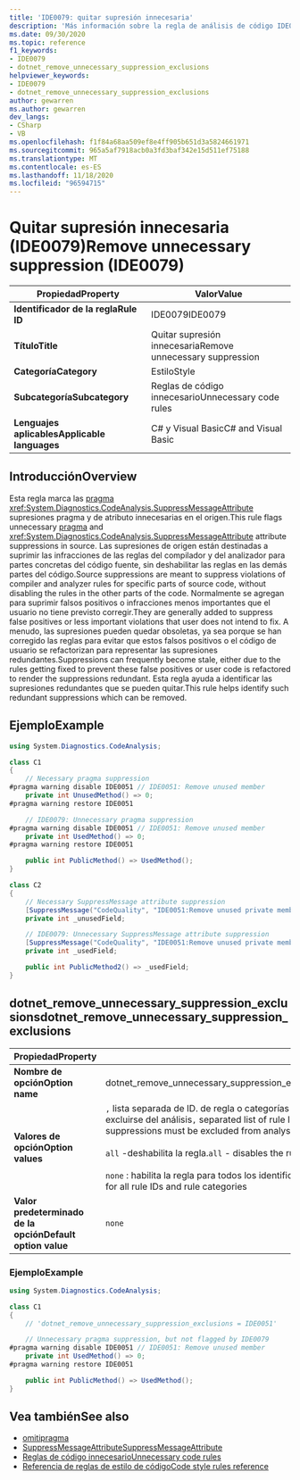 ```yaml
---
title: 'IDE0079: quitar supresión innecesaria'
description: 'Más información sobre la regla de análisis de código IDE0079: quitar la supresión innecesaria'
ms.date: 09/30/2020
ms.topic: reference
f1_keywords:
- IDE0079
- dotnet_remove_unnecessary_suppression_exclusions
helpviewer_keywords:
- IDE0079
- dotnet_remove_unnecessary_suppression_exclusions
author: gewarren
ms.author: gewarren
dev_langs:
- CSharp
- VB
ms.openlocfilehash: f1f84a68aa509ef8e4ff905b651d3a5824661971
ms.sourcegitcommit: 965a5af7918acb0a3fd3baf342e15d511ef75188
ms.translationtype: MT
ms.contentlocale: es-ES
ms.lasthandoff: 11/18/2020
ms.locfileid: "96594715"
---
```

# <a name="remove-unnecessary-suppression-ide0079"></a><span data-ttu-id="dea2e-103">Quitar supresión innecesaria (IDE0079)</span><span class="sxs-lookup"><span data-stu-id="dea2e-103">Remove unnecessary suppression (IDE0079)</span></span>

|<span data-ttu-id="dea2e-104">Propiedad</span><span class="sxs-lookup"><span data-stu-id="dea2e-104">Property</span></span>|<span data-ttu-id="dea2e-105">Valor</span><span class="sxs-lookup"><span data-stu-id="dea2e-105">Value</span></span>|
|-|-|
| <span data-ttu-id="dea2e-106">**Identificador de la regla**</span><span class="sxs-lookup"><span data-stu-id="dea2e-106">**Rule ID**</span></span> | <span data-ttu-id="dea2e-107">IDE0079</span><span class="sxs-lookup"><span data-stu-id="dea2e-107">IDE0079</span></span> |
| <span data-ttu-id="dea2e-108">**Título**</span><span class="sxs-lookup"><span data-stu-id="dea2e-108">**Title**</span></span> | <span data-ttu-id="dea2e-109">Quitar supresión innecesaria</span><span class="sxs-lookup"><span data-stu-id="dea2e-109">Remove unnecessary suppression</span></span> |
| <span data-ttu-id="dea2e-110">**Categoría**</span><span class="sxs-lookup"><span data-stu-id="dea2e-110">**Category**</span></span> | <span data-ttu-id="dea2e-111">Estilo</span><span class="sxs-lookup"><span data-stu-id="dea2e-111">Style</span></span> |
| <span data-ttu-id="dea2e-112">**Subcategoría**</span><span class="sxs-lookup"><span data-stu-id="dea2e-112">**Subcategory**</span></span> | <span data-ttu-id="dea2e-113">Reglas de código innecesario</span><span class="sxs-lookup"><span data-stu-id="dea2e-113">Unnecessary code rules</span></span> |
| <span data-ttu-id="dea2e-114">**Lenguajes aplicables**</span><span class="sxs-lookup"><span data-stu-id="dea2e-114">**Applicable languages**</span></span> | <span data-ttu-id="dea2e-115">C# y Visual Basic</span><span class="sxs-lookup"><span data-stu-id="dea2e-115">C# and Visual Basic</span></span> |

## <a name="overview"></a><span data-ttu-id="dea2e-116">Introducción</span><span class="sxs-lookup"><span data-stu-id="dea2e-116">Overview</span></span>

<span data-ttu-id="dea2e-117">Esta regla marca las [pragma](../../../csharp/language-reference/preprocessor-directives/preprocessor-pragma-warning.md) <xref:System.Diagnostics.CodeAnalysis.SuppressMessageAttribute> supresiones pragma y de atributo innecesarias en el origen.</span><span class="sxs-lookup"><span data-stu-id="dea2e-117">This rule flags unnecessary [pragma](../../../csharp/language-reference/preprocessor-directives/preprocessor-pragma-warning.md) and <xref:System.Diagnostics.CodeAnalysis.SuppressMessageAttribute> attribute suppressions in source.</span></span> <span data-ttu-id="dea2e-118">Las supresiones de origen están destinadas a suprimir las infracciones de las reglas del compilador y del analizador para partes concretas del código fuente, sin deshabilitar las reglas en las demás partes del código.</span><span class="sxs-lookup"><span data-stu-id="dea2e-118">Source suppressions are meant to suppress violations of compiler and analyzer rules for specific parts of source code, without disabling the rules in the other parts of the code.</span></span> <span data-ttu-id="dea2e-119">Normalmente se agregan para suprimir falsos positivos o infracciones menos importantes que el usuario no tiene previsto corregir.</span><span class="sxs-lookup"><span data-stu-id="dea2e-119">They are generally added to suppress false positives or less important violations that user does not intend to fix.</span></span> <span data-ttu-id="dea2e-120">A menudo, las supresiones pueden quedar obsoletas, ya sea porque se han corregido las reglas para evitar que estos falsos positivos o el código de usuario se refactorizan para representar las supresiones redundantes.</span><span class="sxs-lookup"><span data-stu-id="dea2e-120">Suppressions can frequently become stale, either due to the rules getting fixed to prevent these false positives or user code is refactored to render the suppressions redundant.</span></span> <span data-ttu-id="dea2e-121">Esta regla ayuda a identificar las supresiones redundantes que se pueden quitar.</span><span class="sxs-lookup"><span data-stu-id="dea2e-121">This rule helps identify such redundant suppressions which can be removed.</span></span>

## <a name="example"></a><span data-ttu-id="dea2e-122">Ejemplo</span><span class="sxs-lookup"><span data-stu-id="dea2e-122">Example</span></span>

```csharp
using System.Diagnostics.CodeAnalysis;

class C1
{
    // Necessary pragma suppression
#pragma warning disable IDE0051 // IDE0051: Remove unused member
    private int UnusedMethod() => 0;
#pragma warning restore IDE0051

    // IDE0079: Unnecessary pragma suppression
#pragma warning disable IDE0051 // IDE0051: Remove unused member
    private int UsedMethod() => 0;
#pragma warning restore IDE0051

    public int PublicMethod() => UsedMethod();
}

class C2
{
    // Necessary SuppressMessage attribute suppression
    [SuppressMessage("CodeQuality", "IDE0051:Remove unused private members", Justification = "<Pending>")]
    private int _unusedField;

    // IDE0079: Unnecessary SuppressMessage attribute suppression
    [SuppressMessage("CodeQuality", "IDE0051:Remove unused private members", Justification = "<Pending>")]
    private int _usedField;

    public int PublicMethod2() => _usedField;
}
```

## <a name="dotnet_remove_unnecessary_suppression_exclusions"></a><span data-ttu-id="dea2e-123">dotnet_remove_unnecessary_suppression_exclusions</span><span class="sxs-lookup"><span data-stu-id="dea2e-123">dotnet_remove_unnecessary_suppression_exclusions</span></span>

|<span data-ttu-id="dea2e-124">Propiedad</span><span class="sxs-lookup"><span data-stu-id="dea2e-124">Property</span></span>|<span data-ttu-id="dea2e-125">Valor</span><span class="sxs-lookup"><span data-stu-id="dea2e-125">Value</span></span>|
|-|-|
| <span data-ttu-id="dea2e-126">**Nombre de opción**</span><span class="sxs-lookup"><span data-stu-id="dea2e-126">**Option name**</span></span> | <span data-ttu-id="dea2e-127">dotnet_remove_unnecessary_suppression_exclusions</span><span class="sxs-lookup"><span data-stu-id="dea2e-127">dotnet_remove_unnecessary_suppression_exclusions</span></span>
| <span data-ttu-id="dea2e-128">**Valores de opción**</span><span class="sxs-lookup"><span data-stu-id="dea2e-128">**Option values**</span></span> | <span data-ttu-id="dea2e-129">`,` lista separada de ID. de regla o categorías de reglas (con el prefijo `category:` ) cuyas supresiones deben excluirse del análisis</span><span class="sxs-lookup"><span data-stu-id="dea2e-129">`,` separated list of rule IDs or rule categories (prefixed with `category:`) whose suppressions must be excluded from analysis</span></span><br /><br /><span data-ttu-id="dea2e-130">`all` -deshabilita la regla.</span><span class="sxs-lookup"><span data-stu-id="dea2e-130">`all` - disables the rule</span></span><br /><br /><span data-ttu-id="dea2e-131">`none` : habilita la regla para todos los identificadores de regla y categorías de regla</span><span class="sxs-lookup"><span data-stu-id="dea2e-131">`none` - enables the rule for all rule IDs and rule categories</span></span> |
| <span data-ttu-id="dea2e-132">**Valor predeterminado de la opción**</span><span class="sxs-lookup"><span data-stu-id="dea2e-132">**Default option value**</span></span> | `none` |

### <a name="example"></a><span data-ttu-id="dea2e-133">Ejemplo</span><span class="sxs-lookup"><span data-stu-id="dea2e-133">Example</span></span>

```csharp
using System.Diagnostics.CodeAnalysis;

class C1
{
    // 'dotnet_remove_unnecessary_suppression_exclusions = IDE0051'

    // Unnecessary pragma suppression, but not flagged by IDE0079
#pragma warning disable IDE0051 // IDE0051: Remove unused member
    private int UsedMethod() => 0;
#pragma warning restore IDE0051

    public int PublicMethod() => UsedMethod();
}
```

## <a name="see-also"></a><span data-ttu-id="dea2e-134">Vea también</span><span class="sxs-lookup"><span data-stu-id="dea2e-134">See also</span></span>

- [<span data-ttu-id="dea2e-135">omiti</span><span class="sxs-lookup"><span data-stu-id="dea2e-135">pragma</span></span>](../../../csharp/language-reference/preprocessor-directives/preprocessor-pragma-warning.md)
- [<span data-ttu-id="dea2e-136">SuppressMessageAttribute</span><span class="sxs-lookup"><span data-stu-id="dea2e-136">SuppressMessageAttribute</span></span>](/dotnet/api/system.diagnostics.codeanalysis.suppressmessageattribute.md)
- [<span data-ttu-id="dea2e-137">Reglas de código innecesario</span><span class="sxs-lookup"><span data-stu-id="dea2e-137">Unnecessary code rules</span></span>](unnecessary-code-rules.md)
- [<span data-ttu-id="dea2e-138">Referencia de reglas de estilo de código</span><span class="sxs-lookup"><span data-stu-id="dea2e-138">Code style rules reference</span></span>](index.md)
